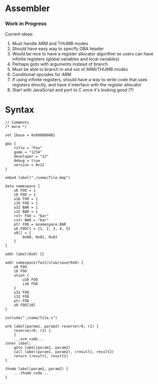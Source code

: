 Assembler
=========

### Work in Progress

Current ideas:

1. Must handle ARM and THUMB modes
2. Should have easy way to specify GBA header
3. Would be nice to have a register allocator algorithm so users can have infinite registers (global
   variables and local variables)
4. Perhaps goto with arguments instead of branch
5. Must be able to branch in and out of ARM/THUMB modes
6. Conditional opcodes for ARM
7. If using infinite registers, should have a way to write code that uses registers directly, and
   have it interface with the register allocator
8. Start with JavaScript and port to C once it's looking good (?)

Syntax
======

```
// Comments
/* more */

set {base = 0x08000000}

gba {
	title = "Foo"
	game = "1234"
	developer = "12"
	debug = true
	version = 0x12
}

embed label("./some/file.bmp")

data namespace {
	u8 FOO = 1
	i8 FOO = 1
	u16 FOO = 1
	i16 FOO = 1
	u32 BAR = 1
	i32 BAR = 1
	rstr FOO = "bar"
	cstr BAR = "bar"
	ptr FOO = &namespace.BAR
	u8 FOO[] = {1, 2, 3, 4, 5}
	u8[] = {
		0x00, 0x01, 0x02
	}
}

addr label(0x0) {}

addr namespace(fast/slow/save/0x0) {
	u8 FOO
	i8 FOO
	union {
		u16 FOO
		i16 FOO
	}
	u32 FOO
	i32 FOO
	ptr FOO
	u8 FOO[10]
}

include("./some/file.s")

arm label(param1, param2) reserve(r0, r1) {
	reserve(r0, r1) {
	}
	...arm code...
inner_label:
	goto label(param1, param2)
	call label(param1, param2), (result1, result2)
	return (result1, result2)
}

thumb label(param1, param2) {
	...thumb code...
}

```
